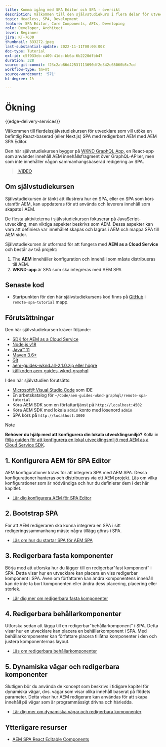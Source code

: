 ```yaml
---
title: Komma igång med SPA Editor och SPA - översikt
description: Välkommen till den självstudiekurs i flera delar för utvecklare som vill utöka en befintlig SPA med redigerbart AEM med AEM SPA Editor.
topic: Headless, SPA, Development
feature: SPA Editor, Core Components, APIs, Developing
role: Developer, Architect
level: Beginner
jira: KT-7630
thumbnail: 333272.jpeg
last-substantial-update: 2022-11-11T00:00:00Z
doc-type: Tutorial
exl-id: c5f933eb-c409-41dc-bb6a-6b2220dfbb47
duration: 328
source-git-commit: f23c2ab86d42531113690df2e342c65060b5c7cd
workflow-type: tm+mt
source-wordcount: '571'
ht-degree: 1%

---
```


# Ökning

{{edge-delivery-services}}

Välkommen till flerdelssjälvstudiekursen för utvecklare som vill utöka en befintlig React-baserad (eller Next.js) SPA med redigerbart AEM med AEM SPA Editor.

Den här självstudiekursen bygger på [WKND GraphQL App](https://experienceleague.adobe.com/docs/experience-manager-learn/getting-started-with-aem-headless/graphql/overview.html), en React-app som använder innehåll AEM innehållsfragment över GraphQL-API:er, men som inte innehåller någon sammanhangsbaserad redigering av SPA.

>[!VIDEO](https://video.tv.adobe.com/v/333272?quality=12&learn=on)

## Om självstudiekursen

Självstudiekursen är tänkt att illustrera hur en SPA, eller en SPA som körs utanför AEM, kan uppdateras för att använda och leverera innehåll som skapats i AEM.

De flesta aktiviteterna i självstudiekursen fokuserar på JavaScript-utveckling, men viktiga aspekter beskrivs som AEM. Dessa aspekter kan vara att definiera var innehållet skapas och lagras i AEM och mappa SPA till AEM sidor.

Självstudiekursen är utformad för att fungera med **AEM as a Cloud Service** och består av två projekt:

1. The __AEM__ innehåller konfiguration och innehåll som måste distribueras till AEM.
1. __WKND-app__ är SPA som ska integreras med AEM SPA

## Senaste kod

+ Startpunkten för den här självstudiekursens kod finns på [GitHub](https://github.com/adobe/aem-guides-wknd-graphql/tree/main/remote-spa-tutorial) i `remote-spa-tutorial` mapp.

## Förutsättningar

Den här självstudiekursen kräver följande:

+ [SDK för AEM as a Cloud Service](https://experienceleague.adobe.com/docs/experience-manager-learn/cloud-service/local-development-environment-set-up/aem-runtime.html?lang=en)
+ [Node.js v18](https://nodejs.org/en/)
+ [Java™ 11](https://downloads.experiencecloud.adobe.com/content/software-distribution/en/general.html)
+ [Maven 3.6+](https://maven.apache.org/)
+ [Git](https://git-scm.com/downloads)
+ [aem-guides-wknd.all-2.1.0.zip eller högre](https://github.com/adobe/aem-guides-wknd/releases)
+ [källkoden aem-guides-wknd-graphql](https://github.com/adobe/aem-guides-wknd-graphql/tree/main)

I den här självstudien förutsätts:

+ [Microsoft® Visual Studio Code](https://visualstudio.microsoft.com/) som IDE
+ En arbetskatalog för `~/Code/aem-guides-wknd-graphql/remote-spa-tutorial`
+ Köra AEM SDK som en författartjänst på `http://localhost:4502`
+ Köra AEM SDK med lokala `admin` konto med lösenord `admin`
+ SPA körs på `http://localhost:3000`

>[!NOTE]
>
> **Behöver du hjälp med att konfigurera din lokala utvecklingsmiljö?** Kolla in [följa guiden för att konfigurera en lokal utvecklingsmiljö med AEM as a Cloud Service SDK](https://experienceleague.adobe.com/docs/experience-manager-learn/cloud-service/local-development-environment-set-up/overview.html).

## 1. Konfigurera AEM för SPA Editor

AEM konfigurationer krävs för att integrera SPA med AEM SPA. Dessa konfigurationer hanteras och distribueras via ett AEM projekt. Läs om vilka konfigurationer som är nödvändiga och hur du definierar dem i det här kapitlet.

+ [Lär dig konfigurera AEM för SPA Editor](./aem-configure.md)

## 2. Bootstrap SPA

För att AEM redigeraren ska kunna integrera en SPA i sitt redigeringssammanhang måste några tillägg göras i SPA.

+ [Läs om hur du startar SPA för AEM SPA](./spa-bootstrap.md)

## 3. Redigerbara fasta komponenter

Börja med att utforska hur du lägger till en redigerbar&quot;fast komponent&quot; i SPA. Detta visar hur en utvecklare kan placera en viss redigerbar komponent i SPA. Även om författaren kan ändra komponentens innehåll kan de inte ta bort komponenten eller ändra dess placering, placering eller storlek.

+ [Lär dig mer om redigerbara fasta komponenter](./spa-fixed-component.md)

## 4. Redigerbara behållarkomponenter

Utforska sedan att lägga till en redigerbar&quot;behållarkomponent&quot; i SPA. Detta visar hur en utvecklare kan placera en behållarkomponent i SPA. Med behållarkomponenter kan författare placera tillåtna komponenter i den och justera komponenternas layout.

+ [Läs om redigerbara behållarkomponenter](./spa-container-component.md)

## 5. Dynamiska vägar och redigerbara komponenter

Slutligen bör du använda de koncept som beskrivs i tidigare kapitel för dynamiska vägar, dvs. vägar som visar olika innehåll baserat på flödets parameter. Detta visar hur AEM redigerare kan användas för att skapa innehåll på vägar som är programmässigt drivna och härledda.

+ [Lär dig mer om dynamiska vägar och redigerbara komponenter](./spa-dynamic-routes.md)

## Ytterligare resurser

+ [AEM SPA React Editable Components](https://www.npmjs.com/package/@adobe/aem-react-editable-components)

